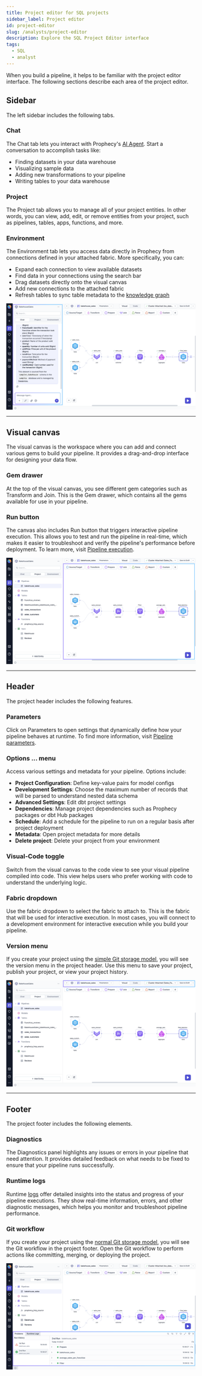 ```yaml
---
title: Project editor for SQL projects
sidebar_label: Project editor
id: project-editor
slug: /analysts/project-editor
description: Explore the SQL Project Editor interface
tags:
  - SQL
  - analyst
---
```


When you build a pipeline, it helps to be familiar with the project editor interface. The following sections describe each area of the project editor.

## Sidebar

The left sidebar includes the following tabs.

### Chat

The Chat tab lets you interact with Prophecy's [AI Agent](/analysts/ai-chat). Start a conversation to accomplish tasks like:

- Finding datasets in your data warehouse
- Visualizing sample data
- Adding new transformations to your pipeline
- Writing tables to your data warehouse

### Project

The Project tab allows you to manage all of your project entities. In other words, you can view, add, edit, or remove entities from your project, such as pipelines, tables, apps, functions, and more.

### Environment

The Environment tab lets you access data directly in Prophecy from connections defined in your attached fabric. More specifically, you can:

- Expand each connection to view available datasets
- Find data in your connections using the search bar
- Drag datasets directly onto the visual canvas
- Add new connections to the attached fabric
- Refresh tables to sync table metadata to the [knowledge graph](/knowledge-graph)

![Project sidebar](img/project-sidebar.png)

---

## Visual canvas

The visual canvas is the workspace where you can add and connect various gems to build your pipeline. It provides a drag-and-drop interface for designing your data flow.

### Gem drawer

At the top of the visual canvas, you see different gem categories such as Transform and Join. This is the Gem drawer, which contains all the gems available for use in your pipeline.

### Run button

The canvas also includes Run button that triggers interactive pipeline execution. This allows you to test and run the pipeline in real-time, which makes it easier to troubleshoot and verify the pipeline's performance before deployment. To learn more, visit [Pipeline execution](/analysts/pipeline-execution).

![Project canvas](img/project-canvas.png)

---

## Header

The project header includes the following features.

### Parameters

Click on Parameters to open settings that dynamically define how your pipeline behaves at runtime. To find more information, visit [Pipeline parameters](/analysts/pipeline-parameters).

### Options ... menu

Access various settings and metadata for your pipeline. Options include:

- **Project Configuration**: Define key-value pairs for model configs
- **Development Settings**: Choose the maximum number of records that will be parsed to understand nested data schema
- **Advanced Settings**: Edit dbt project settings
- **Dependencies**: Manage project dependencies such as Prophecy packages or dbt Hub packages
- **Schedule**: Add a schedule for the pipeline to run on a regular basis after project deployment
- **Metadata**: Open project metadata for more details
- **Delete project**: Delete your project from your environment

### Visual-Code toggle

Switch from the visual canvas to the code view to see your visual pipeline compiled into code. This view helps users who prefer working with code to understand the underlying logic.

### Fabric dropdown

Use the fabric dropdown to select the fabric to attach to. This is the fabric that will be used for interactive execution. In most cases, you will connect to a development environment for interactive execution while you build your pipeline.

### Version menu

If you create your project using the [simple Git storage model](docs/analysts/version-control/version-control.md), you will see the version menu in the project header. Use this menu to save your project, publish your project, or view your project history.

![Project header](img/project-header.png)

---

## Footer

The project footer includes the following elements.

### Diagnostics

The Diagnostics panel highlights any issues or errors in your pipeline that need attention. It provides detailed feedback on what needs to be fixed to ensure that your pipeline runs successfully.

### Runtime logs

Runtime [logs](/analysts/logs) offer detailed insights into the status and progress of your pipeline executions. They show real-time information, errors, and other diagnostic messages, which helps you monitor and troubleshoot pipeline performance.

### Git workflow

If you create your project using the [normal Git storage model](docs/analysts/version-control/version-control.md), you will see the Git workflow in the project footer. Open the Git workflow to perform actions like committing, merging, or deploying the project.

![Project footer](img/project-footer.png)
